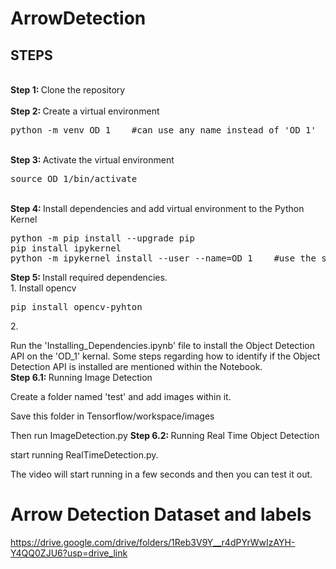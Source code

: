 # ArrowDetection

## STEPS
<br />
<b>Step 1: </b> Clone the repository
<br/><br/>
<b>Step 2: </b> Create a virtual environment
<pre>
python -m venv OD_1    #can use any name instead of 'OD_1'
</pre>
<br/>
<b>Step 3: </b> Activate the virtual environment
<pre>
source OD_1/bin/activate
</pre>
<br/>
<b>Step 4: </b> Install dependencies and add virtual environment to the Python Kernel
<pre>
python -m pip install --upgrade pip
pip install ipykernel
python -m ipykernel install --user --name=OD_1    #use the same name as the venv created
</pre>
<b>Step 5: </b> Install required dependencies.<br/>
1. Install opencv
<pre>
pip install opencv-pyhton
</pre>
2. <p> Run the 'Installing_Dependencies.ipynb' file to install the Object Detection API on the 'OD_1' kernal. Some steps regarding how to identify if the Object Detection API is installed are mentioned within the Notebook.<br/>
<b>Step 6.1: </b> Running Image Detection
<p>Create a folder named 'test' and add images within it.<br> 
<p>Save this folder in Tensorflow/workspace/images<br>
<p>Then run ImageDetection.py
<b>Step 6.2: </b> Running Real Time Object Detection
<p> start running RealTimeDetection.py.<br>
<p> The video will start running in a few seconds and then you can test it out.<br/>  


# Arrow Detection Dataset and labels

https://drive.google.com/drive/folders/1Reb3V9Y__r4dPYrWwIzAYH-Y4QQ0ZJU6?usp=drive_link
